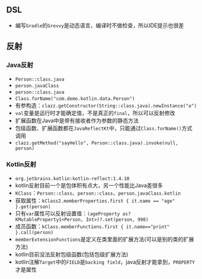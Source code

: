 ## DSL
* 编写`Gradle`的`Grovvy`是动态语言，编译时不做检查，所以IDE提示也很差

## 反射
### Java反射
* `Person::class.java`
* `person.javaClass`
* `person::class.java`
* `Class.forName("com.demo.kotlin.data.Person")`
* 有参构造：`clazz.getConstructor(String::class.java).newInstance("a")`
* `val`变量是运行时才能确定值，不是真正的`final`，所以可以反射修改
* 扩展函数在Java中是带有接收者作为参数的静态方法
* 包级函数、扩展函数都在`JavaReflectKt`中，只能通过`Class.forName()`方式调用
* `clazz.getMethod("sayHello", Person::class.java).invoke(null, person)`

### Kotlin反射
* `org.jetbrains.kotlin:kotlin-reflect:1.4.10`
* kotlin反射目前一个是包体积有点大，另一个性能比Java差很多
* `KClass`：`Person::class`、`person::class`、`person.javaClass.kotlin`
* 获取属性：`kClass2.memberProperties.first { it.name == "age" }.get(person)`
* 只有`var`属性可以反射设置值：`(ageProperty as? KMutableProperty1<Person, Int>)?.set(person, 998)`
* 成员函数：`kClass.memberFunctions.first { it.name=="print" }.call(person)`
* `memberExtensionFunctions`是定义在类里面的扩展方法(可以是别的类的扩展方法)
* kotlin目前没法反射包级函数(包括包级扩展方法)
* kotlin注解`Target`中的`FIELD`是`backing field`，java反射才能拿到，`PROPERTY`才是属性